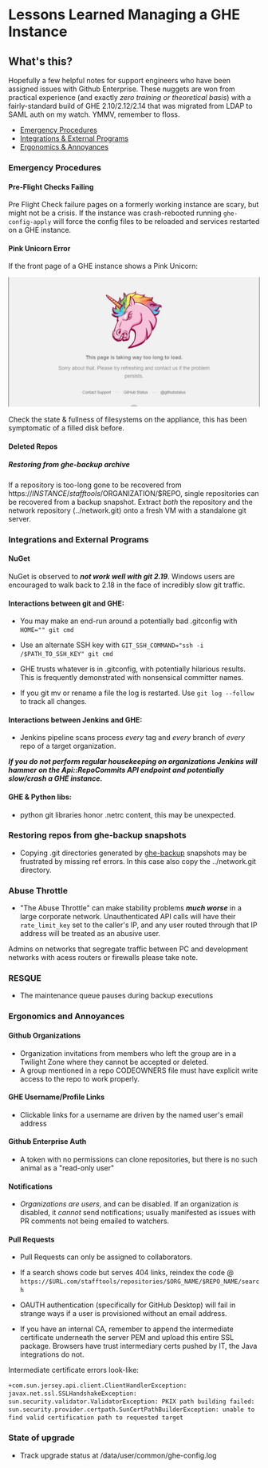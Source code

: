 # Lessons Learned Managing a GHE Instance



## What's this?

Hopefully a few helpful notes for support engineers who have been assigned issues with Github Enterprise. These nuggets are won from practical experience (and exactly *zero training or theoretical basis*) with a fairly-standard build of GHE 2.10/2.12/2.14 that was migrated from LDAP to SAML auth on my watch. YMMV, remember to floss.

* [Emergency Procedures](Emergency-Procedures)  
* [Integrations & External Programs](Integrations-and-External-Programs)  
* [Ergonomics & Annoyances](Ergonomics-and-Annoyances)  


### Emergency Procedures

#### Pre-Flight Checks Failing

Pre Flight Check failure pages on a formerly working instance are scary, but might not be a crisis. If the instance was crash-rebooted running ```ghe-config-apply``` will force the config files to be reloaded and services restarted on a GHE instance.

#### Pink Unicorn Error

If the front page of a GHE instance shows a Pink Unicorn:  

![Unicorn Head](images/Unicorn.png)  

Check the state & fullness of filesystems on the appliance, this has been symptomatic of a filled disk before.

#### Deleted Repos

##### Restoring from ghe-backup archive

If a repository is too-long gone to be recovered from https://$INSTANCE/stafftools/$ORGANIZATION/$REPO, single repositories can be recovered from a backup snapshot. Extract *both* the repository and the network repository (../network.git) onto a fresh VM with a standalone git server.

### Integrations and External Programs

#### NuGet

NuGet is observed to ***not work well with git 2.19***. Windows users are encouraged to walk back to 2.18 in the face of incredibly slow git traffic.

#### Interactions between git and GHE:

* You may make an end-run around a potentially bad .gitconfig with ```HOME="" git cmd```

* Use an alternate SSH key with ```GIT_SSH_COMMAND="ssh -i /$PATH_TO_SSH_KEY" git cmd```

* GHE trusts whatever is in .gitconfig, with potentially hilarious results. This is frequently demonstrated with nonsensical committer names.

* If you git mv or rename a file the log is restarted. Use ```git log --follow``` to track all changes.

#### Interactions between Jenkins and GHE:

* Jenkins pipeline scans process *every* tag and *every* branch of *every* repo of a target organization.  

***If you do not perform regular housekeeping on organizations Jenkins will hammer on the Api::RepoCommits API endpoint and potentially slow/crash a GHE instance.***

#### GHE & Python libs:

* python git libraries honor .netrc content, this may be unexpected.

  
### Restoring repos from ghe-backup snapshots

* Copying .git directories generated by [ghe-backup](https://github.com/github/backup-utils) snapshots may be frustrated by missing ref errors. In this case also copy the ../network.git directory.
  
  
  
### Abuse Throttle

* "The Abuse Throttle" can make stability problems ***much worse*** in a large corporate network. Unauthenticated API calls will have their ```rate_limit_key``` set to the caller's IP, and any user routed through that IP address will be treated as an abusive user. 
 
 
Admins on networks that segregate traffic between PC and development networks with acess routers or firewalls please take note. 
  
  
  
### RESQUE

  * The maintenance queue pauses during backup executions
  
### Ergonomics and Annoyances

#### Github Organizations

* Organization invitations from members who left the group are in a Twilight Zone where they cannot be accepted or deleted.
* A group mentioned in a repo CODEOWNERS file must have explicit write access to the repo to work properly.

#### GHE Username/Profile Links

* Clickable links for a username are driven by the named user's email address

#### Github Enterprise Auth

* A token with no permissions can clone repositories, but there is no such animal as a "read-only user"

#### Notifications

* *Organizations are users*, and can be disabled. If an organization *is* disabled, it *cannot* send notifications; usually manifested as issues with PR comments not being emailed to watchers.

#### Pull Requests

* Pull Requests can only be assigned to collaborators.  


* If a search shows code but serves 404 links, reindex the code @ ```https://$URL.com/stafftools/repositories/$ORG_NAME/$REPO_NAME/search```  

* OAUTH authentication (specifically for GitHub Desktop) will fail in strange ways if a user is provisioned without an email address.  


* If you have an internal CA, remember to append the intermediate certificate underneath the server PEM and upload this entire SSL package. Browsers have trust intermediary certs pushed by IT, the Java integrations do not.

Intermediate certificate errors look-like:

```
+com.sun.jersey.api.client.ClientHandlerException: javax.net.ssl.SSLHandshakeException: sun.security.validator.ValidatorException: PKIX path building failed: sun.security.provider.certpath.SunCertPathBuilderException: unable to find valid certification path to requested target
```

  

### State of upgrade

* Track upgrade status at /data/user/common/ghe-config.log
